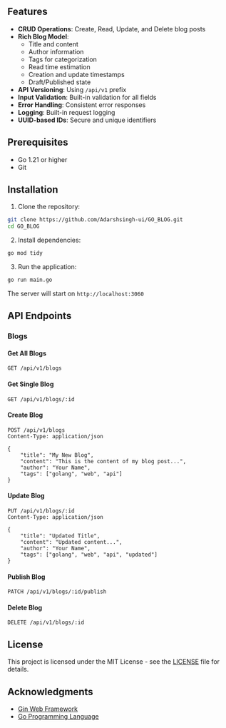 


## Features

- **CRUD Operations**: Create, Read, Update, and Delete blog posts
- **Rich Blog Model**: 
  - Title and content
  - Author information
  - Tags for categorization
  - Read time estimation
  - Creation and update timestamps
  - Draft/Published state
- **API Versioning**: Using `/api/v1` prefix
- **Input Validation**: Built-in validation for all fields
- **Error Handling**: Consistent error responses
- **Logging**: Built-in request logging
- **UUID-based IDs**: Secure and unique identifiers

## Prerequisites

- Go 1.21 or higher
- Git

## Installation

1. Clone the repository:
```bash
git clone https://github.com/Adarshsingh-ui/GO_BLOG.git
cd GO_BLOG
```

2. Install dependencies:
```bash
go mod tidy
```

3. Run the application:
```bash
go run main.go
```

The server will start on `http://localhost:3060`

## API Endpoints

### Blogs

#### Get All Blogs
```http
GET /api/v1/blogs
```

#### Get Single Blog
```http
GET /api/v1/blogs/:id
```

#### Create Blog
```http
POST /api/v1/blogs
Content-Type: application/json

{
    "title": "My New Blog",
    "content": "This is the content of my blog post...",
    "author": "Your Name",
    "tags": ["golang", "web", "api"]
}
```

#### Update Blog
```http
PUT /api/v1/blogs/:id
Content-Type: application/json

{
    "title": "Updated Title",
    "content": "Updated content...",
    "author": "Your Name",
    "tags": ["golang", "web", "api", "updated"]
}
```

#### Publish Blog
```http
PATCH /api/v1/blogs/:id/publish
```

#### Delete Blog
```http
DELETE /api/v1/blogs/:id
```



## License

This project is licensed under the MIT License - see the [LICENSE](LICENSE) file for details.

## Acknowledgments

- [Gin Web Framework](https://gin-gonic.com/)
- [Go Programming Language](https://golang.org/)
